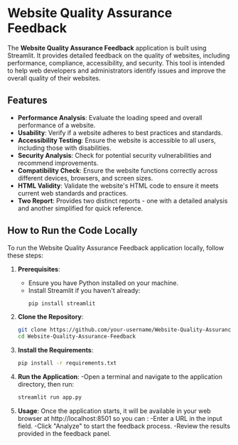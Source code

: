 # Website Quality Assurance Feedback

The **Website Quality Assurance Feedback** application is built using Streamlit. It provides detailed feedback on the quality of websites, including performance, compliance, accessibility, and security. This tool is intended to help web developers and administrators identify issues and improve the overall quality of their websites.

## Features

- **Performance Analysis**: Evaluate the loading speed and overall performance of a website.
- **Usability**: Verify if a website adheres to best practices and standards.
- **Accessibility Testing**: Ensure the website is accessible to all users, including those with disabilities.
- **Security Analysis**: Check for potential security vulnerabilities and recommend improvements.
- **Compatibility Check**: Ensure the website functions correctly across different devices, browsers, and screen sizes.
- **HTML Validity**: Validate the website's HTML code to ensure it meets current web standards and practices.
- **Two Report**: Provides two distinct reports - one with a detailed analysis and another simplified for quick reference.

## How to Run the Code Locally

To run the Website Quality Assurance Feedback application locally, follow these steps:

1. **Prerequisites**:
   - Ensure you have Python installed on your machine.
   - Install Streamlit if you haven't already:
     ```bash
     pip install streamlit
     ```

2. **Clone the Repository**:
   ```bash
   git clone https://github.com/your-username/Website-Quality-Assurance-Feedback.git
   cd Website-Quality-Assurance-Feedback
   ```

3. **Install the Requirements**:
   ```bash
   pip install -r requirements.txt
   ```

4. **Run the Application**:
   -Open a terminal and navigate to the application directory, then run:
   ```bash
   streamlit run app.py
   ```
5. **Usage**:
Once the application starts, it will be available in your web browser at http://localhost:8501 so you can : 
   -Enter a URL in the input field.
   -Click "Analyze" to start the feedback process.
   -Review the results provided in the feedback panel.


